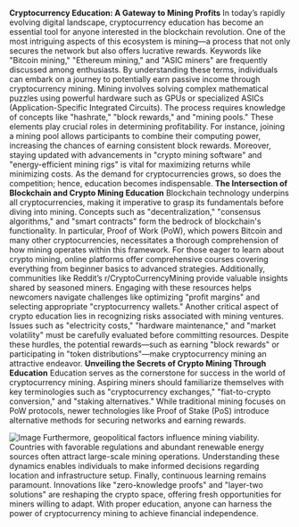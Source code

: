 **Cryptocurrency Education: A Gateway to Mining Profits**
In today’s rapidly evolving digital landscape, cryptocurrency education has become an essential tool for anyone interested in the blockchain revolution. One of the most intriguing aspects of this ecosystem is mining—a process that not only secures the network but also offers lucrative rewards. Keywords like "Bitcoin mining," "Ethereum mining," and "ASIC miners" are frequently discussed among enthusiasts. By understanding these terms, individuals can embark on a journey to potentially earn passive income through cryptocurrency mining.
Mining involves solving complex mathematical puzzles using powerful hardware such as GPUs or specialized ASICs (Application-Specific Integrated Circuits). The process requires knowledge of concepts like "hashrate," "block rewards," and "mining pools." These elements play crucial roles in determining profitability. For instance, joining a mining pool allows participants to combine their computing power, increasing the chances of earning consistent block rewards. 
Moreover, staying updated with advancements in "crypto mining software" and "energy-efficient mining rigs" is vital for maximizing returns while minimizing costs. As the demand for cryptocurrencies grows, so does the competition; hence, education becomes indispensable.
**The Intersection of Blockchain and Crypto Mining Education**
Blockchain technology underpins all cryptocurrencies, making it imperative to grasp its fundamentals before diving into mining. Concepts such as "decentralization," "consensus algorithms," and "smart contracts" form the bedrock of blockchain's functionality. In particular, Proof of Work (PoW), which powers Bitcoin and many other cryptocurrencies, necessitates a thorough comprehension of how mining operates within this framework.
For those eager to learn about crypto mining, online platforms offer comprehensive courses covering everything from beginner basics to advanced strategies. Additionally, communities like Reddit’s r/CryptoCurrencyMining provide valuable insights shared by seasoned miners. Engaging with these resources helps newcomers navigate challenges like optimizing "profit margins" and selecting appropriate "cryptocurrency wallets."
Another critical aspect of crypto education lies in recognizing risks associated with mining ventures. Issues such as "electricity costs," "hardware maintenance," and "market volatility" must be carefully evaluated before committing resources. Despite these hurdles, the potential rewards—such as earning "block rewards" or participating in "token distributions"—make cryptocurrency mining an attractive endeavor.
**Unveiling the Secrets of Crypto Mining Through Education**
Education serves as the cornerstone for success in the world of cryptocurrency mining. Aspiring miners should familiarize themselves with key terminologies such as "cryptocurrency exchanges," "fiat-to-crypto conversion," and "staking alternatives." While traditional mining focuses on PoW protocols, newer technologies like Proof of Stake (PoS) introduce alternative methods for securing networks and earning rewards.

![Image](https://github.com/user-attachments/assets/4a25d116-2220-4385-b08e-f287af8fcbc4)
Furthermore, geopolitical factors influence mining viability. Countries with favorable regulations and abundant renewable energy sources often attract large-scale mining operations. Understanding these dynamics enables individuals to make informed decisions regarding location and infrastructure setup. 
Finally, continuous learning remains paramount. Innovations like "zero-knowledge proofs" and "layer-two solutions" are reshaping the crypto space, offering fresh opportunities for miners willing to adapt. With proper education, anyone can harness the power of cryptocurrency mining to achieve financial independence.
